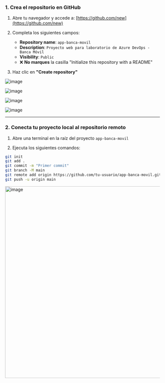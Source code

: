 ### 1. Crea el repositorio en GitHub

1. Abre tu navegador y accede a: [https://github.com/new](https://github.com/new)
2. Completa los siguientes campos:

   - **Repository name**: `app-banca-movil`
   - **Description**: `Proyecto web para laboratorio de Azure DevOps - Banca Móvil`
   - **Visibility**: `Public`
   - ❌ **No marques** la casilla "Initialize this repository with a README"

3. Haz clic en **"Create repository"**

![image](https://github.com/user-attachments/assets/9fb58357-c06a-4435-8542-f2fe9621e0e1)

![image](https://github.com/user-attachments/assets/dd841cc9-8692-4e9a-81b4-35fceaa41fae)

![image](https://github.com/user-attachments/assets/d5923487-f5f0-4cd8-a8a1-8b59e2db4167)

![image](https://github.com/user-attachments/assets/a3ae1b03-bfac-4f93-99b8-d0146a8970cf)

---

### 2. Conecta tu proyecto local al repositorio remoto

1. Abre una terminal en la raíz del proyecto `app-banca-movil`

2. Ejecuta los siguientes comandos:

```bash
git init
git add .
git commit -m "Primer commit"
git branch -M main
git remote add origin https://github.com/tu-usuario/app-banca-movil.git
git push -u origin main
```

<img width="625" alt="image" src="https://github.com/user-attachments/assets/27dc43ce-e5cf-4e1f-a7f7-313845fe23a1" />
